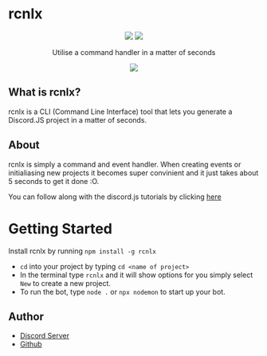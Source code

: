 # rcnlx

<p align="center">
  <img src="https://img.shields.io/npm/dw/rcnlx?style=for-the-badge">
  <img src="https://img.shields.io/npm/v/rcnlx?style=for-the-badge">
</p>

<p align="center">Utilise a command handler in a matter of seconds</p>

<p align="center">
  <img src="https://imgur.com/etzHoE6.png">
</p>

## What is rcnlx?

rcnlx is a CLI (Command Line Interface) tool that lets you generate a Discord.JS project in a matter of seconds.

## About

rcnlx is simply a command and  event handler. When creating events or initialiasing new projects it becomes super convinient and it just takes about 5 seconds to get it done :O.

You can follow along with the discord.js tutorials by clicking [here](https://youtube.com/reconlxx)

# Getting Started

Install rcnlx by running `npm install -g rcnlx` 

- `cd` into your project by typing `cd <name of project>`
- In the terminal type `rcnlx` and it will show options for you simply select `New` to create a new project.
- To run the bot, type `node .` or  `npx nodemon` to start up your bot. 

## Author
+ [Discord Server](https://reconlx.js.org/#/discord)
+ [Github](https://github.com/reconlx)